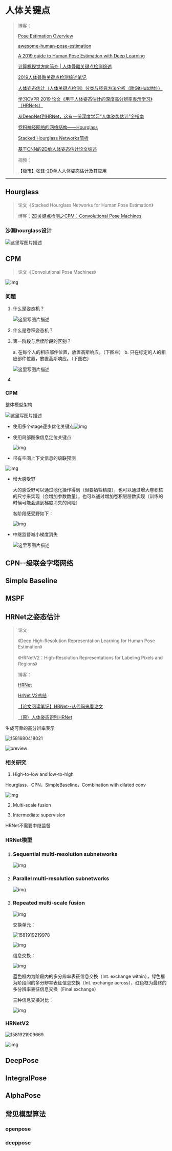 

# 人体关键点

> 博客：
>
> [Pose Estimation Overview](<https://www.jianshu.com/p/58fa25c73d5d>)
>
> [awesome-human-pose-estimation](<https://github.com/cbsudux/awesome-human-pose-estimation>)
>
> [A 2019 guide to Human Pose Estimation with Deep Learning](<https://nanonets.com/blog/human-pose-estimation-2d-guide/?utm_source=reddit&utm_medium=social&utm_campaign=pose&utm_content=GROUP_NAME>)
>
> [计算机视觉方向简介 | 人体骨骼关键点检测综述](<https://blog.csdn.net/c2a2o2/article/details/85111755>)
>
> [2019人体骨骼关键点检测综述笔记](<https://zhuanlan.zhihu.com/p/69042249>)
>
> [人体姿态估计（人体关键点检测）分类与经典方法分析（附GitHub地址）](<https://zhuanlan.zhihu.com/p/56016574>)
>
> [学习CVPR 2019 论文《用于人体姿态估计的深度高分辨率表示学习》（HRNets）](<https://zhuanlan.zhihu.com/p/65442640>)
>
> [从DeepNet到HRNet，这有一份深度学习“人体姿势估计”全指南](<https://zhuanlan.zhihu.com/p/64938651>)
>
> [卷积神经网络的网络结构——Hourglass](<https://blog.csdn.net/u013841196/article/details/81048237>)
>
> [Stacked Hourglass Networks简析](<https://zhuanlan.zhihu.com/p/65123312>)
>
> [基于CNN的2D单人体姿态估计论文综述](<https://zhuanlan.zhihu.com/p/106760005>)
>
> 视频：
>
> [【极市】张锋-2D单人人体姿态估计及其应用](<https://www.bilibili.com/video/av19006542/>)

---

## Hourglass

> 论文《Stacked Hourglass Networks for Human Pose Estimation》
>
> 博客：[2D关键点检测之CPM：Convolutional Pose Machines](<https://zhuanlan.zhihu.com/p/102468356>)

### 沙漏hourglass设计

![这里写图片描述](assets/20180518235230671.png)



## CPM

> 论文《Convolutional Pose Machines》

![img](assets/v2-cb3793c1109e761232d88a8a43300dd7_hd.jpg)

### 问题

1. 什么是姿态机？

   ![这里写图片描述](assets/20180517212018723.png)

2. 什么是卷积姿态机？

3. 第一阶段与后续阶段的区别？

   a. 在每个人的相应部件位置，放置高斯响应。（下图左）
   b. 只在标定的人的相应部件位置，放置高斯响应。（下图右）

   ![这里写图片描述](assets/20160427153204683)

4. 

### CPM

整体模型架构

![这里写图片描述](assets/20160426173046854)

- 使用多个stage逐步优化关键点![img](assets/v2-492a7e2a3aa71cf0bf15a76edf54172a_hd.jpg)


+ 使用局部图像信息定位关键点

  ![img](assets/v2-c6d08b099a1b2c46409944a5e2846cfa_hd.jpg)

+ 带有空间上下文信息的级联预测

![img](assets/v2-25b71aa3fba219e6ee1867a0ef9e01b1_hd.jpg)

+ 增大感受野

  大的感受野可以通过池化操作得到（但要牺牲精度），也可以通过增大卷积核的尺寸来实现（会增加参数数量），也可以通过增加卷积层层数实现（训练的时候可能会遇到梯度消失的风险）

  各阶段感受野如下：

  ![img](assets/v2-907517c786bfa6c141dccd1c81707d95_hd.jpg)

+ 中继监督减小梯度消失

  ![这里写图片描述](assets/20160427154924630)





## CPN--级联金字塔网络





## Simple Baseline

## MSPF



## HRNet之姿态估计

> 论文
>
> 《Deep High-Resolution Representation Learning for Human Pose Estimation》
>
> 《HRNetV2：High-Resolution Representations for Labeling Pixels and Regions》
>
> 博客：
>
> [HRNet](https://zhuanlan.zhihu.com/p/66848624)
>
> [HrNet V2总结](https://ai-chen.github.io/%E8%AF%AD%E4%B9%89%E5%88%86%E5%89%B2%E8%AE%BA%E6%96%87%E9%98%85%E8%AF%BB/2019/06/20/HrNet-V2.html)
>
> [【论文阅读笔记】HRNet--从代码来看论文](<https://blog.csdn.net/weixin_38715903/article/details/101629781>)
>
> [（原）人体姿态识别HRNet](https://www.cnblogs.com/darkknightzh/p/12150637.html)

生成可靠的高分辨率表示

![1581680418021](assets/1581680418021.png)

![preview](assets/v2-0f72af6bd9648daece720416c679a989_r.jpg)

### 相关研究

1. High-to-low and low-to-high

Hourglass，CPN，SimpleBaseline，Combination with dilated conv

![img](assets/v2-2154a1363a9232c8553b62ede15a4f66_hd.jpg)

2. Multi-scale fusion

3. Intermediate supervision

HRNet不需要中继监督

### HRNet模型

1. ### Sequential multi-resolution subnetworks

   ![img](assets/20190228205912688-1581679549744.png)

2. ### Parallel multi-resolution subnetworks

   ![img](assets/20190228210116101.png)

3. ### Repeated multi-scale fusion

   ![img](assets/20190228210214110.png)

   交换单元：

   ![1581919219978](assets/1581919219978.png)

   ![img](assets/20190228210344793.png)

   信息交换：

   ![img](assets/v2-cc1d89121194644ab0ddd71978144c3c_hd.jpg)

   蓝色框内为阶段内的多分辨率表征信息交换（Int. exchange within），绿色框为阶段间的多分辨率表征信息交换（Int. exchange across），红色框为最终的多分辨率表征信息交换（Final exchange）

   三种信息交换对比：

   ![img](assets/v2-f1011b8318ad4bff04df30f50aca5417_hd.jpg)

### HRNetV2

![1581921909669](assets/1581921909669.png)



![img](assets/682463-20200104222046076-1240622483.png)

## DeepPose



## IntegralPose



##  AlphaPose







## 



## 常见模型算法

### openpose

### deeppose

### 





